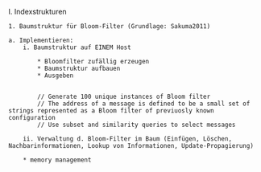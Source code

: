 I. Indexstrukturen

	1. Baumstruktur für Bloom-Filter (Grundlage: Sakuma2011)

	a. Implementieren: 
		i. Baumstruktur auf EINEM Host

			* Bloomfilter zufällig erzeugen 
			* Baumstruktur aufbauen
			* Ausgeben 

			
			// Generate 100 unique instances of Bloom filter
			// The address of a message is defined to be a small set of strings represented as a Bloom filter of previuosly known configuration
			// Use subset and similarity queries to select messages

		ii. Verwaltung d. Bloom-Filter im Baum (Einfügen, Löschen, Nachbarinformationen, Lookup von Informationen, Update-Propagierung) 

		* memory management 
